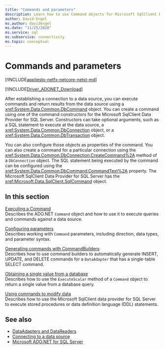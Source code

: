 ```yaml
---
title: "Commands and parameters"
description: Learn how to use Command objects for Microsoft SqlClient Data Provider for SQL Server to run commands and return results from a data source.
author: David-Engel
ms.author: davidengel
ms.date: "11/25/2020"
ms.service: sql
ms.subservice: connectivity
ms.topic: conceptual
---
```

# Commands and parameters

[!INCLUDE[appliesto-netfx-netcore-netst-md](../../includes/appliesto-netfx-netcore-netst-md.md)]

[!INCLUDE[Driver_ADONET_Download](../../includes/driver_adonet_download.md)]

After establishing a connection to a data source, you can execute commands and return results from the data source using a <xref:System.Data.Common.DbCommand> object. You can create a command using one of the command constructors for the Microsoft SqlClient Data Provider for SQL Server. Constructors can take optional arguments, such as a SQL statement to execute at the data source, a <xref:System.Data.Common.DbConnection> object, or a <xref:System.Data.Common.DbTransaction> object.

You can also configure those objects as properties of the command. You can also create a command for a particular connection using the <xref:System.Data.Common.DbConnection.CreateCommand%2A> method of a `DbConnection` object. The SQL statement being executed by the command can be configured using the <xref:System.Data.Common.DbCommand.CommandText%2A> property. The Microsoft SqlClient Data Provider for SQL Server has the <xref:Microsoft.Data.SqlClient.SqlCommand> object.

## In this section

[Executing a Command](execute-command.md)  
Describes the ADO.NET `Command` object and how to use it to execute queries and commands against a data source.

[Configuring parameters](configure-parameters.md)  
Describes working with `Command` parameters, including direction, data types, and parameter syntax.

[Generating commands with CommandBuilders](generate-commands-with-commandbuilders.md)  
Describes how to use command builders to automatically generate INSERT, UPDATE, and DELETE commands for a `DataAdapter` that has a single-table SELECT command.

[Obtaining a single value from a database](obtain-single-value-from-database.md)  
Describes how to use the `ExecuteScalar` method of a `Command` object to return a single value from a database query.

[Using commands to modify data](use-commands-to-modify-data.md)  
Describes how to use the Microsoft SqlClient data provider for SQL Server to execute stored procedures or data definition language (DDL) statements.

## See also

- [DataAdapters and DataReaders](dataadapters-datareaders.md)
- [Connecting to a data source](connecting-to-data-source.md)
- [Microsoft ADO.NET for SQL Server](microsoft-ado-net-sql-server.md)

